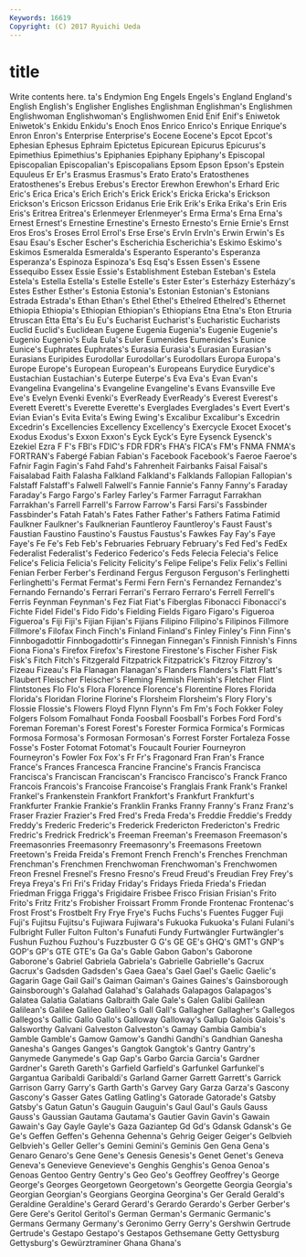 ```yaml
---
Keywords: 16619 
Copyright: (C) 2017 Ryuichi Ueda
---
```


# title

Write contents here.
ta's
Endymion Eng Engels Engels's England England's English English's Englisher Englishes
Englishman Englishman's Englishmen Englishwoman Englishwoman's Englishwomen Enid Enif Enif's Eniwetok
Eniwetok's Enkidu Enkidu's Enoch Enos Enrico Enrico's Enrique Enrique's Enron
Enron's Enterprise Enterprise's Eocene Eocene's Epcot Epcot's Ephesian Ephesus Ephraim
Epictetus Epicurean Epicurus Epicurus's Epimethius Epimethius's Epiphanies Epiphany Epiphany's Episcopal
Episcopalian Episcopalian's Episcopalians Epsom Epson Epson's Epstein Equuleus Er Er's
Erasmus Erasmus's Erato Erato's Eratosthenes Eratosthenes's Erebus Erebus's Erector Erewhon
Erewhon's Erhard Eric Eric's Erica Erica's Erich Erich's Erick Erick's
Ericka Ericka's Erickson Erickson's Ericson Ericsson Eridanus Erie Erik Erik's
Erika Erika's Erin Eris Eris's Eritrea Eritrea's Erlenmeyer Erlenmeyer's Erma
Erma's Erna Erna's Ernest Ernest's Ernestine Ernestine's Ernesto Ernesto's Ernie
Ernie's Ernst Eros Eros's Eroses Errol Errol's Erse Erse's ErvIn
ErvIn's Erwin Erwin's Es Esau Esau's Escher Escher's Escherichia Escherichia's
Eskimo Eskimo's Eskimos Esmeralda Esmeralda's Esperanto Esperanto's Esperanza Esperanza's Espinoza
Espinoza's Esq Esq's Essen Essen's Essene Essequibo Essex Essie Essie's
Establishment Esteban Esteban's Estela Estela's Estella Estella's Estelle Estelle's Ester
Ester's Esterházy Esterházy's Estes Esther Esther's Estonia Estonia's Estonian Estonian's
Estonians Estrada Estrada's Ethan Ethan's Ethel Ethel's Ethelred Ethelred's Ethernet
Ethiopia Ethiopia's Ethiopian Ethiopian's Ethiopians Etna Etna's Eton Etruria Etruscan
Etta Etta's Eu Eu's Eucharist Eucharist's Eucharistic Eucharists Euclid Euclid's
Euclidean Eugene Eugenia Eugenia's Eugenie Eugenie's Eugenio Eugenio's Eula Eula's
Euler Eumenides Eumenides's Eunice Eunice's Euphrates Euphrates's Eurasia Eurasia's Eurasian
Eurasian's Eurasians Euripides Eurodollar Eurodollar's Eurodollars Europa Europa's Europe Europe's
European European's Europeans Eurydice Eurydice's Eustachian Eustachian's Euterpe Euterpe's Eva
Eva's Evan Evan's Evangelina Evangelina's Evangeline Evangeline's Evans Evansville Eve
Eve's Evelyn Evenki Evenki's EverReady EverReady's Everest Everest's Everett Everett's
Everette Everette's Everglades Everglades's Evert Evert's Evian Evian's Evita Evita's
Ewing Ewing's Excalibur Excalibur's Excedrin Excedrin's Excellencies Excellency Excellency's Exercycle
Exocet Exocet's Exodus Exodus's Exxon Exxon's Eyck Eyck's Eyre Eysenck
Eysenck's Ezekiel Ezra F F's FBI's FDIC's FDR FDR's FHA's
FICA's FM's FNMA FNMA's FORTRAN's Fabergé Fabian Fabian's Facebook Facebook's
Faeroe Faeroe's Fafnir Fagin Fagin's Fahd Fahd's Fahrenheit Fairbanks Faisal
Faisal's Faisalabad Faith Falasha Falkland Falkland's Falklands Fallopian Fallopian's Falstaff
Falstaff's Falwell Falwell's Fannie Fannie's Fanny Fanny's Faraday Faraday's Fargo
Fargo's Farley Farley's Farmer Farragut Farrakhan Farrakhan's Farrell Farrell's Farrow
Farrow's Farsi Farsi's Fassbinder Fassbinder's Fatah Fatah's Fates Father Father's
Fathers Fatima Fatimid Faulkner Faulkner's Faulknerian Fauntleroy Fauntleroy's Faust Faust's
Faustian Faustino Faustino's Faustus Faustus's Fawkes Fay Fay's Faye Faye's
Fe Fe's Feb Feb's Februaries February February's Fed Fed's FedEx
Federalist Federalist's Federico Federico's Feds Felecia Felecia's Felice Felice's Felicia
Felicia's Felicity Felicity's Felipe Felipe's Felix Felix's Fellini Fenian Ferber
Ferber's Ferdinand Fergus Ferguson Ferguson's Ferlinghetti Ferlinghetti's Fermat Fermat's Fermi
Fern Fern's Fernandez Fernandez's Fernando Fernando's Ferrari Ferrari's Ferraro Ferraro's
Ferrell Ferrell's Ferris Feynman Feynman's Fez Fiat Fiat's Fiberglas Fibonacci
Fibonacci's Fichte Fidel Fidel's Fido Fido's Fielding Fields Figaro Figaro's
Figueroa Figueroa's Fiji Fiji's Fijian Fijian's Fijians Filipino Filipino's Filipinos
Fillmore Fillmore's Filofax Finch Finch's Finland Finland's Finley Finley's Finn
Finn's Finnbogadottir Finnbogadottir's Finnegan Finnegan's Finnish Finnish's Finns Fiona Fiona's
Firefox Firefox's Firestone Firestone's Fischer Fisher Fisk Fisk's Fitch Fitch's
Fitzgerald Fitzpatrick Fitzpatrick's Fitzroy Fitzroy's Fizeau Fizeau's Fla Flanagan Flanagan's
Flanders Flanders's Flatt Flatt's Flaubert Fleischer Fleischer's Fleming Flemish Flemish's
Fletcher Flint Flintstones Flo Flo's Flora Florence Florence's Florentine Flores
Florida Florida's Floridan Florine Florine's Florsheim Florsheim's Flory Flory's Flossie
Flossie's Flowers Floyd Flynn Flynn's Fm Fm's Foch Fokker Foley
Folgers Folsom Fomalhaut Fonda Foosball Foosball's Forbes Ford Ford's Foreman
Foreman's Forest Forest's Forester Formica Formica's Formicas Formosa Formosa's Formosan
Formosan's Forrest Forster Fortaleza Fosse Fosse's Foster Fotomat Fotomat's Foucault
Fourier Fourneyron Fourneyron's Fowler Fox Fox's Fr Fr's Fragonard Fran
Fran's France France's Frances Francesca Francine Francine's Francis Francisca Francisca's
Franciscan Franciscan's Francisco Francisco's Franck Franco Francois Francois's Francoise Francoise's
Franglais Frank Frank's Frankel Frankel's Frankenstein Frankfort Frankfort's Frankfurt Frankfurt's
Frankfurter Frankie Frankie's Franklin Franks Franny Franny's Franz Franz's Fraser
Frazier Frazier's Fred Fred's Freda Freda's Freddie Freddie's Freddy Freddy's
Frederic Frederic's Frederick Fredericton Fredericton's Fredric Fredric's Fredrick Fredrick's Freeman
Freeman's Freemason Freemason's Freemasonries Freemasonry Freemasonry's Freemasons Freetown Freetown's Freida
Freida's Fremont French French's Frenches Frenchman Frenchman's Frenchmen Frenchwoman Frenchwoman's
Frenchwomen Freon Fresnel Fresnel's Fresno Fresno's Freud Freud's Freudian Frey
Frey's Freya Freya's Fri Fri's Friday Friday's Fridays Frieda Frieda's
Friedan Friedman Frigga Frigga's Frigidaire Frisbee Frisco Frisian Frisian's Frito
Frito's Fritz Fritz's Frobisher Froissart Fromm Fronde Frontenac Frontenac's Frost
Frost's Frostbelt Fry Frye Frye's Fuchs Fuchs's Fuentes Fugger Fuji
Fuji's Fujitsu Fujitsu's Fujiwara Fujiwara's Fukuoka Fukuoka's Fulani Fulani's Fulbright
Fuller Fulton Fulton's Funafuti Fundy Furtwängler Furtwängler's Fushun Fuzhou Fuzhou's
Fuzzbuster G G's GE GE's GHQ's GMT's GNP's GOP's GP's
GTE GTE's Ga Ga's Gable Gabon Gabon's Gaborone Gaborone's Gabriel
Gabriela Gabriela's Gabrielle Gabrielle's Gacrux Gacrux's Gadsden Gadsden's Gaea Gaea's
Gael Gael's Gaelic Gaelic's Gagarin Gage Gail Gail's Gaiman Gaiman's
Gaines Gaines's Gainsborough Gainsborough's Galahad Galahad's Galahads Galapagos Galapagos's Galatea
Galatia Galatians Galbraith Gale Gale's Galen Galibi Galilean Galilean's Galilee
Galileo Galileo's Gall Gall's Gallagher Gallagher's Gallegos Gallegos's Gallic Gallo
Gallo's Galloway Galloway's Gallup Galois Galois's Galsworthy Galvani Galveston Galveston's
Gamay Gambia Gambia's Gamble Gamble's Gamow Gamow's Gandhi Gandhi's Gandhian
Ganesha Ganesha's Ganges Ganges's Gangtok Gangtok's Gantry Gantry's Ganymede Ganymede's
Gap Gap's Garbo Garcia Garcia's Gardner Gardner's Gareth Gareth's Garfield
Garfield's Garfunkel Garfunkel's Gargantua Garibaldi Garibaldi's Garland Garner Garrett Garrett's
Garrick Garrison Garry Garry's Garth Garth's Garvey Gary Garza Garza's
Gascony Gascony's Gasser Gates Gatling Gatling's Gatorade Gatorade's Gatsby Gatsby's
Gatun Gatun's Gauguin Gauguin's Gaul Gaul's Gauls Gauss Gauss's Gaussian
Gautama Gautama's Gautier Gavin Gavin's Gawain Gawain's Gay Gayle Gayle's
Gaza Gaziantep Gd Gd's Gdansk Gdansk's Ge Ge's Geffen Geffen's
Gehenna Gehenna's Gehrig Geiger Geiger's Gelbvieh Gelbvieh's Geller Geller's Gemini
Gemini's Geminis Gen Gena Gena's Genaro Genaro's Gene Gene's Genesis
Genesis's Genet Genet's Geneva Geneva's Genevieve Genevieve's Genghis Genghis's Genoa
Genoa's Genoas Gentoo Gentry Gentry's Geo Geo's Geoffrey Geoffrey's George
George's Georges Georgetown Georgetown's Georgette Georgia Georgia's Georgian Georgian's Georgians
Georgina Georgina's Ger Gerald Gerald's Geraldine Geraldine's Gerard Gerard's Gerardo
Gerardo's Gerber Gerber's Gere Gere's Geritol Geritol's German German's Germanic
Germanic's Germans Germany Germany's Geronimo Gerry Gerry's Gershwin Gertrude Gertrude's
Gestapo Gestapo's Gestapos Gethsemane Getty Gettysburg Gettysburg's Gewürztraminer Ghana Ghana's
